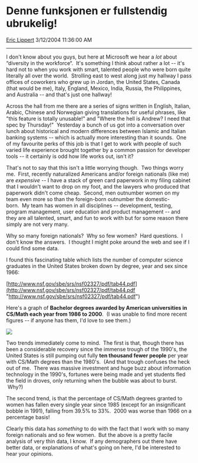 # Denne funksjonen er fullstendig ubrukelig\!

[Eric Lippert](https://social.msdn.microsoft.com/profile/Eric%20Lippert) 3/12/2004 11:36:00 AM

-----

I don't know about you guys, but here at Microsoft we hear a *lot* about “diversity in the workforce“.  It's something I think about rather a lot -- it's hard not to when you work with smart, talented people who were born quite literally all over the world.  Strolling east to west along just my hallway I pass offices of coworkers who grew up in Jordan, the United States, Canada (that would be me), Italy, England, Mexico, India, Russia, the Philippines, and Australia -- and that's just one hallway\!  

Across the hall from me there are a series of signs written in English, Italian, Arabic, Chinese and Norwegian giving translations for useful phrases, like "this feature is totally unusable\!" and "Where the hell is Andrew? I need that spec by Thursday\!"  Yesterday a bunch of us got into a conversation over lunch about historical and modern differences between Islamic and Italian banking systems -- which is actually more interesting than it sounds.  One of my favourite perks of this job is that I get to work with people of such varied life experience brought together by a common passion for developer tools -- it certainly is odd how life works out, isn't it? 

That's not to say that this isn't a little worrying though.  Two things worry me.  First, recently naturalized Americans and/or foreign nationals (like me) are *expensive* -- I have a stack of green card paperwork in my filing cabinet that I wouldn't want to drop on my foot, and the lawyers who produced that paperwork didn't come cheap.  Second, men outnumber women on my team even more so than the foreign-born outnumber the domestic-born.  My team has women in all disciplines -- development, testing, program management, user education and product management -- and they are all talented, smart, and fun to work with but for some reason there simply are not very many. 

Why so many foreign nationals?  Why so few women?  Hard questions.  I don't know the answers.  I thought I might poke around the web and see if I could find some data. 

I found this fascinating table which lists the number of computer science graduates in the United States broken down by degree, year and sex since 1966:  

[http://www.nsf.gov/sbe/srs/nsf02327/pdf/tab44.pdf](http://www.nsf.gov/sbe/srs/nsf02327/pdf/tab44.pdf "http://www.nsf.gov/sbe/srs/nsf02327/pdf/tab44.pdf") 

Here's a graph of **Bachelor degrees awarded by American universities in CS/Math each year from 1986 to 2000**.  (I was unable to find more recent figures -- if anyone has them, I'd love to see them.) 

![](http://www.eric.lippert.com/chart.JPG) 

Two trends immediately come to mind.  The first is that, though there has been a considerable recovery since the immense trough of the 1990's, the United States is still pumping out fully **ten thousand fewer people** per year with CS/Math degrees than the 1980's.  (And that trough confuses the heck out of me.  There was massive investment and huge buzz about information technology in the 1990's, fortunes were being made and yet students fled the field in droves, only returning when the bubble was about to burst.  Why?) 

The second trend, is that the percentage of CS/Math degrees granted to women has fallen every single year since 1985 (except for an insignificant bobble in 1991), falling from 39.5% to 33%.  2000 was worse than 1966 on a percentage basis\! 

Clearly this data has *something* to do with the fact that I work with so many foreign nationals and so few women.  But the above is a pretty facile analysis of very thin data, I know.  If any demographers out there have better data, or explanations of what's going on here, I'd be interested to hear your opinions.

